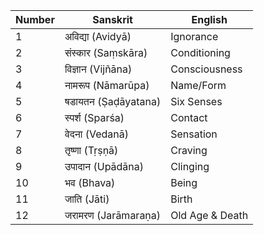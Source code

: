 | Number | Sanskrit            | English         |
|--------|---------------------|-----------------|
| 1      | अविद्या (Avidyā)    | Ignorance       |
| 2      | संस्कार (Saṃskāra)  | Conditioning    |
| 3      | विज्ञान (Vijñāna)   | Consciousness   |
| 4      | नामरूप (Nāmarūpa)  | Name/Form       |
| 5      | षडायतन (Ṣaḍāyatana) | Six Senses      |
| 6      | स्पर्श (Sparśa)     | Contact         |
| 7      | वेदना (Vedanā)      | Sensation       |
| 8      | तृष्णा (Tṛṣṇā)      | Craving         |
| 9      | उपादान (Upādāna)    | Clinging        |
| 10     | भव (Bhava)          | Being           |
| 11     | जाति (Jāti)         | Birth           |
| 12     | जरामरण (Jarāmaraṇa) | Old Age & Death |
